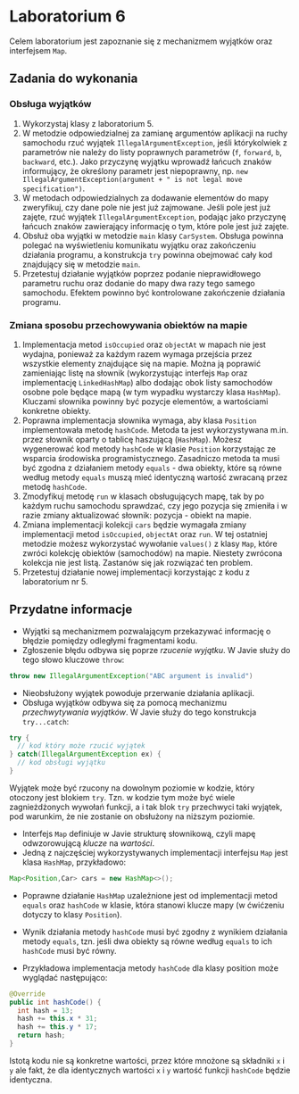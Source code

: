 # Laboratorium 6

Celem laboratorium jest zapoznanie się z mechanizmem wyjątków oraz interfejsem `Map`.

## Zadania do wykonania

### Obsługa wyjątków

1. Wykorzystaj klasy z laboratorium 5.
2. W metodzie odpowiedzialnej za zamianę argumentów aplikacji na ruchy samochodu rzuć wyjątek `IllegalArgumentException`,
  jeśli którykolwiek z parametrów nie należy do listy poprawnych parametrów (`f`, `forward`, `b`, `backward`, etc.).
  Jako przyczynę wyjątku wprowadź łańcuch znaków informujący, że określony parametr jest niepoprawny, np.
  `new IllegalArgumentException(argument + " is not legal move specification")`.
3. W metodach odpowiedzialnych za dodawanie elementów do mapy zweryfikuj, czy dane pole nie jest już zajmowane.
  Jeśli pole jest już zajęte, rzuć wyjątek `IllegalArgumentException`, podając jako przyczynę łańcuch znaków zawierający
  informację o tym, które pole jest już zajęte.
4. Obsłuż oba wyjątki w metodzie `main` klasy `CarSystem`. Obsługa powinna polegać na wyświetleniu komunikatu wyjątku
   oraz zakończeniu działania programu, a konstrukcja `try` powinna obejmować cały kod znajdujący się w metodzie `main`.
4. Przetestuj działanie wyjątków poprzez podanie nieprawidłowego parametru ruchu oraz dodanie do mapy dwa razy tego
   samego samochodu. Efektem powinno być kontrolowane zakończenie działania programu.

### Zmiana sposobu przechowywania obiektów na mapie

1. Implementacja metod `isOccupied` oraz `objectAt` w mapach nie jest wydajna, ponieważ za każdym razem wymaga przejścia
   przez wszystkie elementy znajdujące się na mapie. Można ją poprawić zamieniając listę na słownik (wykorzystując 
   interfejs `Map` oraz implementację `LinkedHashMap`) albo dodając obok listy samochodów osobne pole będące mapą (w tym
   wypadku wystarczy klasa `HashMap`).
   Kluczami słownika powinny być pozycje elementów, a wartościami konkretne obiekty.
6. Poprawna implementacja słownika wymaga, aby klasa `Position` implementowała metodę `hashCode`. Metoda ta jest
   wykorzystywana m.in. przez słownik oparty o tablicę haszującą (`HashMap`). Możesz wygenerować kod metody `hashCode` w
   klasie `Position` korzystając ze
   wsparcia środowiska programistycznego. Zasadniczo metoda ta musi być zgodna z działaniem metody `equals` - dwa
   obiekty, które są równe według metody `equals` muszą mieć identyczną wartość zwracaną przez metodę `hashCode`.
7. Zmodyfikuj metodę `run` w klasach obsługujących mapę, tak by po każdym ruchu samochodu sprawdzać, czy jego pozycja
   się zmieniła i w razie zmiany aktualizować słownik: pozycja - obiekt na mapie.
8. Zmiana implementacji kolekcji `cars` będzie wymagała zmiany implementacji metod `isOccupied`, `objectAt` oraz `run`.
   W tej ostatniej metodzie możesz wykorzystać wywołanie `values()` z klasy `Map`, które zwróci kolekcję obiektów
   (samochodów) na mapie. Niestety zwrócona kolekcja nie jest listą. Zastanów się jak rozwiązać ten problem.
9. Przetestuj działanie nowej implementacji korzystając z kodu z laboratorium nr 5.


## Przydatne informacje

* Wyjątki są mechanizmem pozwalającym przekazywać informację o błędzie pomiędzy odległymi fragmentami kodu.
* Zgłoszenie błędu odbywa się poprze *rzucenie wyjątku*. W Javie służy do tego słowo kluczowe `throw`:

```java
throw new IllegalArgumentException("ABC argument is invalid")
```
* Nieobsłużony wyjątek powoduje przerwanie działania aplikacji.
* Obsługa wyjątków odbywa się za pomocą mechanizmu *przechwytywania wyjątków*. W Javie służy do tego konstrukcja
  `try...catch`:

```java
try {
  // kod który może rzucić wyjątek
} catch(IllegalArgumentException ex) {
  // kod obsługi wyjątku
}
```
Wyjątek może być rzucony na dowolnym poziomie w kodzie, który otoczony jest blokiem `try`. Tzn. w kodzie tym może być
wiele zagnieżdżonych wywołań funkcji, a i tak blok `try` przechwyci taki wyjątek, pod warunkim, że nie zostanie on obsłużony
na niższym poziomie.

* Interfejs `Map` definiuje w Javie strukturę słownikową, czyli mapę odwzorowującą *klucze* na *wartości*.
* Jedną z najczęściej wykorzystywanych implementacji interfejsu `Map` jest klasa `HashMap`, przykładowo:

```java
Map<Position,Car> cars = new HashMap<>();
```

* Poprawne działanie `HashMap` uzależnione jest od implementacji metod `equals` oraz `hashCode` w klasie, która stanowi
  klucze mapy (w ćwićzeniu dotyczy to klasy `Position`).

* Wynik działania metody `hashCode` musi być zgodny z wynikiem działania metody `equals`, tzn. jeśli dwa obiekty są
  równe według `equals` to ich `hashCode` musi być równy.

* Przykładowa implementacja metody `hashCode` dla klasy position może wyglądać następująco:

```java
@Override
public int hashCode() {
  int hash = 13;
  hash += this.x * 31;
  hash += this.y * 17;
  return hash;
}
```

Istotą kodu nie są konkretne wartości, przez które mnożone są składniki `x` i `y` ale fakt, że dla identycznych wartości
`x` i `y` wartość funkcji `hashCode` będzie identyczna.
